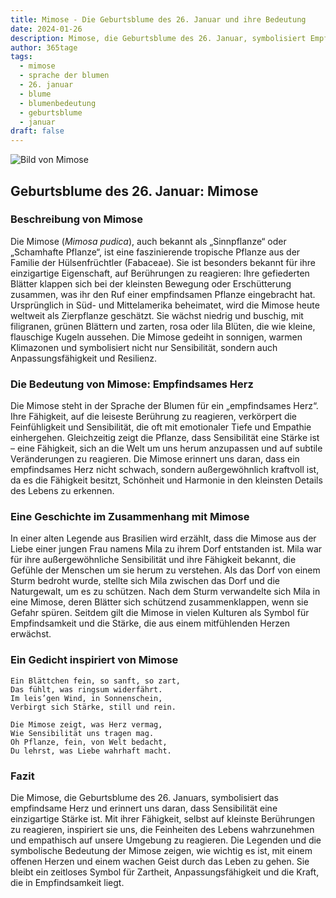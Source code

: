 ```yaml
---
title: Mimose - Die Geburtsblume des 26. Januar und ihre Bedeutung
date: 2024-01-26
description: Mimose, die Geburtsblume des 26. Januar, symbolisiert Empfindsames Herz. Erfahre mehr über ihre Geschichte, Bedeutung und Symbolik in der Sprache der Blumen.
author: 365tage
tags:
  - mimose
  - sprache der blumen
  - 26. januar
  - blume
  - blumenbedeutung
  - geburtsblume
  - januar
draft: false
---
```


![Bild von Mimose](https://cdn.pixabay.com/photo/2022/06/07/22/59/flower-7249417_1280.jpg#center)

## Geburtsblume des 26. Januar: Mimose

### Beschreibung von Mimose

Die Mimose (_Mimosa pudica_), auch bekannt als „Sinnpflanze“ oder „Schamhafte Pflanze“, ist eine faszinierende tropische Pflanze aus der Familie der Hülsenfrüchtler (Fabaceae). Sie ist besonders bekannt für ihre einzigartige Eigenschaft, auf Berührungen zu reagieren: Ihre gefiederten Blätter klappen sich bei der kleinsten Bewegung oder Erschütterung zusammen, was ihr den Ruf einer empfindsamen Pflanze eingebracht hat. Ursprünglich in Süd- und Mittelamerika beheimatet, wird die Mimose heute weltweit als Zierpflanze geschätzt. Sie wächst niedrig und buschig, mit filigranen, grünen Blättern und zarten, rosa oder lila Blüten, die wie kleine, flauschige Kugeln aussehen. Die Mimose gedeiht in sonnigen, warmen Klimazonen und symbolisiert nicht nur Sensibilität, sondern auch Anpassungsfähigkeit und Resilienz.

### Die Bedeutung von Mimose: Empfindsames Herz

Die Mimose steht in der Sprache der Blumen für ein „empfindsames Herz“. Ihre Fähigkeit, auf die leiseste Berührung zu reagieren, verkörpert die Feinfühligkeit und Sensibilität, die oft mit emotionaler Tiefe und Empathie einhergehen. Gleichzeitig zeigt die Pflanze, dass Sensibilität eine Stärke ist – eine Fähigkeit, sich an die Welt um uns herum anzupassen und auf subtile Veränderungen zu reagieren. Die Mimose erinnert uns daran, dass ein empfindsames Herz nicht schwach, sondern außergewöhnlich kraftvoll ist, da es die Fähigkeit besitzt, Schönheit und Harmonie in den kleinsten Details des Lebens zu erkennen.

### Eine Geschichte im Zusammenhang mit Mimose

In einer alten Legende aus Brasilien wird erzählt, dass die Mimose aus der Liebe einer jungen Frau namens Mila zu ihrem Dorf entstanden ist. Mila war für ihre außergewöhnliche Sensibilität und ihre Fähigkeit bekannt, die Gefühle der Menschen um sie herum zu verstehen. Als das Dorf von einem Sturm bedroht wurde, stellte sich Mila zwischen das Dorf und die Naturgewalt, um es zu schützen. Nach dem Sturm verwandelte sich Mila in eine Mimose, deren Blätter sich schützend zusammenklappen, wenn sie Gefahr spüren. Seitdem gilt die Mimose in vielen Kulturen als Symbol für Empfindsamkeit und die Stärke, die aus einem mitfühlenden Herzen erwächst.

### Ein Gedicht inspiriert von Mimose

```
Ein Blättchen fein, so sanft, so zart,  
Das fühlt, was ringsum widerfährt.  
Im leis’gen Wind, in Sonnenschein,  
Verbirgt sich Stärke, still und rein.  

Die Mimose zeigt, was Herz vermag,  
Wie Sensibilität uns tragen mag.  
Oh Pflanze, fein, von Welt bedacht,  
Du lehrst, was Liebe wahrhaft macht.  
```

### Fazit

Die Mimose, die Geburtsblume des 26. Januars, symbolisiert das empfindsame Herz und erinnert uns daran, dass Sensibilität eine einzigartige Stärke ist. Mit ihrer Fähigkeit, selbst auf kleinste Berührungen zu reagieren, inspiriert sie uns, die Feinheiten des Lebens wahrzunehmen und empathisch auf unsere Umgebung zu reagieren. Die Legenden und die symbolische Bedeutung der Mimose zeigen, wie wichtig es ist, mit einem offenen Herzen und einem wachen Geist durch das Leben zu gehen. Sie bleibt ein zeitloses Symbol für Zartheit, Anpassungsfähigkeit und die Kraft, die in Empfindsamkeit liegt.